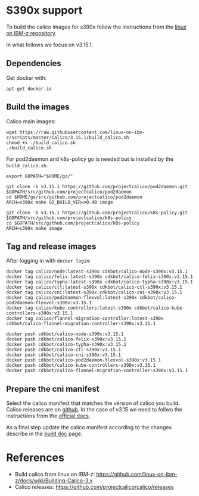 # S390x support

To build the calico images for s390x follow the instructions from the
[linux on IBM-z repository](https://github.com/linux-on-ibm-z/docs/wiki/Building-Calico-3.x).

In what follows we focus on v3.15.1.

## Dependencies

Get docker with:
```
apt-get docker.io
```

## Build the images

Calico main images:
```
wget https://raw.githubusercontent.com/linux-on-ibm-z/scripts/master/Calico/3.15.1/build_calico.sh
chmod +x ./build_calico.sh
./build_calico.sh
```

For pod2daemon and k8s-policy go is needed but is installed by the `build_calico.sh`.
```
export GOPATH="$HOME/go/"

git clone -b v3.15.1 https://github.com/projectcalico/pod2daemon.git $GOPATH/src/github.com/projectcalico/pod2daemon
cd $HOME/go/src/github.com/projectcalico/pod2daemon
ARCH=s390x make GO_BUILD_VER=v0.40 image

git clone -b v3.15.1 https://github.com/projectcalico/k8s-policy.git $GOPATH/src/github.com/projectcalico/k8s-policy
cd $GOPATH/src/github.com/projectcalico/k8s-policy
ARCH=s390x make image
```

## Tag and release images

After logging in with `docker login`:

```
docker tag calico/node:latest-s390x cdkbot/calico-node-s390x:v3.15.1
docker tag calico/felix:latest-s390x cdkbot/calico-felix-s390x:v3.15.1
docker tag calico/typha:latest-s390x cdkbot/calico-typha-s390x:v3.15.1
docker tag calico/ctl:latest-s390x cdkbot/calico-ctl-s390x:v3.15.1
docker tag calico/cni:latest-s390x cdkbot/calico-cni-s390x:v3.15.1
docker tag calico/pod2daemon-flexvol:latest-s390x cdkbot/calico-pod2daemon-flexvol-s390x:v3.15.1
docker tag calico/kube-controllers:latest-s390x cdkbot/calico-kube-controllers-s390x:v3.15.1
docker tag calico/flannel-migration-controller:latest-s390x cdkbot/calico-flannel-migration-controller-s390x:v3.15.1

docker push cdkbot/calico-node-s390x:v3.15.1
docker push cdkbot/calico-felix-s390x:v3.15.1
docker push cdkbot/calico-typha-s390x:v3.15.1
docker push cdkbot/calico-ctl-s390x:v3.15.1
docker push cdkbot/calico-cni-s390x:v3.15.1
docker push cdkbot/calico-pod2daemon-flexvol-s390x:v3.15.1
docker push cdkbot/calico-kube-controllers-s390x:v3.15.1
docker push cdkbot/calico-flannel-migration-controller-s390x:v3.15.1
```

## Prepare the cni manifest

Select the calico manifest that matches the version of calico you build. Calico releases are on
[github](https://github.com/projectcalico/calico/releases).
In the case of v3.15 we need to follwo the instructions from the [official docs](https://docs.projectcalico.org/archive/v3.15/getting-started/kubernetes/self-managed-onprem/onpremises#install-calico-with-kubernetes-api-datastore-50-nodes-or-less).

As a final step update the calico manifest according to the changes describe in the [build doc](https://github.com/ubuntu/microk8s/blob/master/docs/build.md) page.

# References
 * Build calico from linux on IBM-z: https://github.com/linux-on-ibm-z/docs/wiki/Building-Calico-3.x
 * Calico releases: https://github.com/projectcalico/calico/releases
